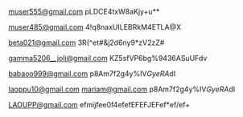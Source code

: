 
muser555@gmail.com
pLDCE4txW8aKjy+u**

muser485@gmail.com
4!q8naxUILEBRkM4ETLA@X

beta021@gmail.com
3R(^et#&j2d6ny9*zV2zZ#

gamma5206__joli@gmail.com
KZ5sfVP6bg%9436ASuUFdv

babaoo999@gmail.com
p8Am7f2g4y%IV*GyeRA*dI

laoppu10@gmail.com
mariam@gmail.com
p8Am7f2g4y%IV*GyeRA*dI

LAOUPP@gmail.com
efmijfee0f4efefEFEFJEFef*ef/ef+